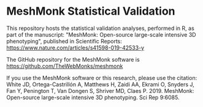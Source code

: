 # MeshMonk Statistical Validation
This repository hosts the statistical validation analyses, performed in R, as part of the manuscript: "MeshMonk: Open-source large-scale intensive 3D phenotyping", published in Scientific Reports: https://www.nature.com/articles/s41598-019-42533-y

The GitHub repository for the MeshMonk software is https://github.com/TheWebMonks/meshmonk

If you use the MeshMonk software or this research, please use the citation: 
White JD, Ortega-Castrillón A, Matthews H, Zaidi AA, Ekrami O, Snyders J, Fan Y, Penington T, Van Dongen S, Shriver MD, Claes P. 2019. MeshMonk: Open-source large-scale intensive 3D phenotyping. Sci Rep 9:6085.
